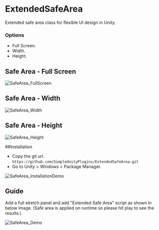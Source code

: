 # ExtendedSafeArea
Extended safe area class for flexible UI design in Unity.

### Options
- Full Screen.
- Width.
- Height.

## Safe Area - Full Screen

![SafeArea_FullScreen](https://user-images.githubusercontent.com/51873927/166136654-ef84c0ce-4c9f-4a85-ac7d-a771b8b03570.jpeg)

## Safe Area - Width

![SafeArea_Width](https://user-images.githubusercontent.com/51873927/166136656-13812040-73b5-41c0-90b1-01b86f59ebf3.jpeg)

## Safe Area - Height

![SafeArea_Height](https://user-images.githubusercontent.com/51873927/166136655-814d5c3d-4655-4ff7-bb95-1b2ada34f68a.jpeg)

##Installation

- Copy the git url. `https://github.com/SimpleUnityPlugins/ExtendedSafeArea.git`
- Go to Unity > Windows > Package Manager.

![SafeArea_InstallationDemo](https://user-images.githubusercontent.com/51873927/166137094-dd8b9e0e-6114-4f5f-a260-11992d5f0dea.jpeg)

## Guide

Add a full stretch panel and add "Extended Safe Area" script as shown in below image. (Safe area is applied on runtime so please hit play to see the results.)

![SafeArea_Demo](https://user-images.githubusercontent.com/51873927/166136653-4868d30a-60ed-4fd7-a499-581675659d37.jpeg)



